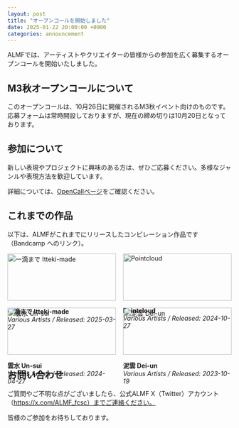 ```yaml
---
layout: post
title: "オープンコールを開始しました"
date: 2025-01-22 20:00:00 +0900
categories: announcement
---
```


ALMFでは、アーティストやクリエイターの皆様からの参加を広く募集するオープンコールを開始いたしました。

## M3秋オープンコールについて

このオープンコールは、10月26日に開催されるM3秋イベント向けのものです。応募フォームは常時開設しておりますが、現在の締め切りは10月20日となっております。

## 参加について

新しい表現やプロジェクトに興味のある方は、ぜひご応募ください。多様なジャンルや表現方法を歓迎しています。

詳細については、[OpenCallページ](/opencall/)をご確認ください。

## これまでの作品

以下は、ALMFがこれまでにリリースしたコンピレーション作品です（Bandcamp へのリンク）。

<div class="album-grid" style="display:grid; grid-template-columns: repeat(2, minmax(0, 1fr)); gap: 16px; align-items:start;">
  <div>
    <a href="https://signalcomposemusic.bandcamp.com/album/itteki-made">
      <img src="https://f4.bcbits.com/img/a1573027259_10.jpg" alt="一滴まで Itteki-made" style="width:100%; height:auto;" />
    </a>
    <p><strong>一滴まで Itteki-made</strong><br/>
    <em>Various Artists / Released: 2025-03-27</em></p>
  </div>
  <div>
    <a href="https://signalcomposemusic.bandcamp.com/album/pointcloud">
      <img src="https://f4.bcbits.com/img/a3264216862_10.jpg" alt="Pointcloud" style="width:100%; height:auto;" />
    </a>
    <p><strong>Pointcloud</strong><br/>
    <em>Various Artists / Released: 2024-10-27</em></p>
  </div>
  <div>
    <a href="https://signalcomposemusic.bandcamp.com/album/un-sui">
      <img src="https://f4.bcbits.com/img/a3877946526_10.jpg" alt="雲水 Un-sui" style="width:100%; height:auto;" />
    </a>
    <p><strong>雲水 Un-sui</strong><br/>
    <em>Various Artists / Released: 2024-04-27</em></p>
  </div>
  <div>
    <a href="https://signalcomposemusic.bandcamp.com/album/dei-un">
      <img src="https://f4.bcbits.com/img/a0762744777_10.jpg" alt="泥雲 Dei-un" style="width:100%; height:auto;" />
    </a>
    <p><strong>泥雲 Dei-un</strong><br/>
    <em>Various Artists / Released: 2023-10-19</em></p>
  </div>
</div>

## お問い合わせ

ご質問やご不明な点がございましたら、公式ALMF X（Twitter）アカウント（https://x.com/ALMF_fcsc）までご連絡ください。

皆様のご参加をお待ちしております。